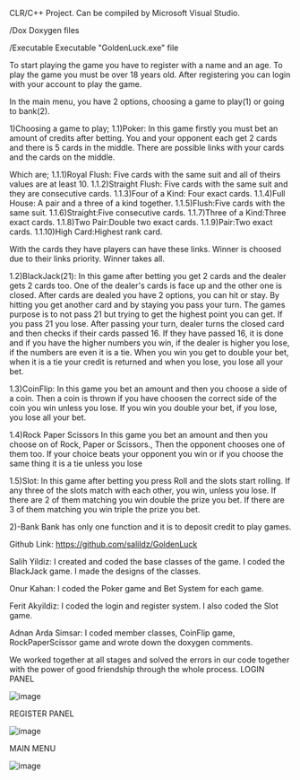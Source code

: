 CLR/C++ Project. Can be compiled by Microsoft Visual Studio.

/Dox              Doxygen files

/Executable       Executable "GoldenLuck.exe" file

To start playing the game you have to register with a name and an age.
To play the game you must be over 18 years old.
After registering you can login with your account to play the game.

In the main menu, you have 2 options, choosing a game to play(1) or going to bank(2).

1)Choosing a game to play;
1.1)Poker:
In this game firstly you must bet an amount of credits after betting. 
You and your opponent each get 2 cards and there is 5 cards in the middle. 
There are possible links with your cards and the cards on the middle.

Which are;
1.1.1)Royal Flush: Five cards with the same suit and all of theirs values are at least 10.
1.1.2)Straight Flush: Five cards with the same suit and they are consecutive cards.
1.1.3)Four of a Kind: Four exact cards.
1.1.4)Full House: A pair and a three of a kind together.
1.1.5)Flush:Five cards with the same suit.
1.1.6)Straight:Five consecutive cards.
1.1.7)Three of a Kind:Three exact cards.
1.1.8)Two Pair:Double two exact cards.
1.1.9)Pair:Two exact cards.
1.1.10)High Card:Highest rank card.

With the cards they have players can have these links. Winner is choosed due to their links priority.
Winner takes all.

1.2)BlackJack(21):
In this game after betting you get 2 cards and the dealer gets 2 cards too.
One of the dealer's cards is face up and the other one is closed. 
After cards are dealed you have 2 options, you can hit or stay.
By hitting you get another card and by staying you pass your turn.
The games purpose is to not pass 21 but trying to get the highest point you can get.
If you pass 21 you lose.
After passing your turn, dealer turns the closed card and then checks if their cards passed 16.
If they have passed 16, it is done and if you have the higher numbers you win, if the dealer is higher you lose, if the numbers are even it is a tie.
When you win you get to double your bet, when it is a tie your credit is returned and when you lose, you lose all your bet.

1.3)CoinFlip:
In this game you bet an amount and then you choose a side of a coin. 
Then a coin is thrown if you have choosen the correct side of the coin you win unless you lose.
If you win you double your bet, if you lose, you lose all your bet.

1.4)Rock Paper Scissors
In this game you bet an amount and then you choose on of Rock, Paper or Scissors.,
Then the opponent chooses one of them too.
If your choice beats your opponent you win or if you choose the same thing it is a tie unless you lose

1.5)Slot:
In this game after betting you press Roll and the slots start rolling.
If any three of the slots match with each other, you win, unless you lose.
If there are 2 of them matching you win double the prize you bet.
If there are 3 of them matching you win triple the prize you bet.

2)-Bank
Bank has only one function and it is to deposit credit to play games.

Github Link: https://github.com/salildz/GoldenLuck

Salih Yildiz:
I created and coded the base classes of the game. I coded the BlackJack game. I made the designs of the classes.

Onur Kahan:
I coded the Poker game and Bet System for each game.

Ferit Akyildiz:
I coded the login and register system. I also coded the Slot game.

Adnan Arda Simsar:
I coded member classes, CoinFlip game, RockPaperScissor game and wrote down the doxygen comments.

We worked together at all stages and solved the errors in our code together with the power of good friendship through the whole process.
LOGIN PANEL

![image](https://github.com/salildz/GoldenLuck/assets/128113106/b10ac28f-065c-4200-a502-1cbcc63d8055)

REGISTER PANEL

![image](https://github.com/salildz/GoldenLuck/assets/128113106/d3f209c3-6b87-42b8-a143-e7e315f96f38)

MAIN MENU

![image](https://github.com/salildz/GoldenLuck/assets/128113106/a62c64dd-bccb-461b-bed4-c145090f8619)
